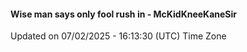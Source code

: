 #### Wise man says only fool rush in - McKidKneeKaneSir
Updated on 07/02/2025 - 16:13:30 (UTC) Time Zone
